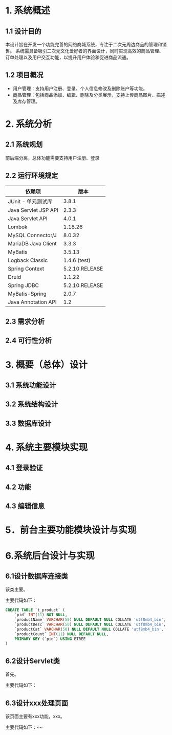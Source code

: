 # 1. 系统概述   

## 1.1 设计目的
本设计旨在开发一个功能完善的网络商城系统，专注于二次元周边商品的管理和销售。
系统需具备吸引二次元文化爱好者的界面设计，同时实现高效的商品管理、订单处理以及用户交互功能，以提升用户体验和促进商品流通。

## 1.2 项目概况
- 用户管理：支持用户注册、登录、个人信息修改及删除账户等功能。
- 商品管理：包括商品添加、编辑、删除及分类展示，支持上传商品图片、描述及库存管理。
# 2. 系统分析         

## 2.1 系统规划
前后端分离，总体功能需要支持用户注册、登录

## 2.2 运行环境规定
| 依赖项                             | 版本              |
|--------------------------------|-----------------|
| JUnit - 单元测试库             | 3.8.1           |
| Java Servlet JSP API            | 2.3.3           |
| Java Servlet API                | 4.0.1           |
| Lombok                         | 1.18.26         |
| MySQL Connector/J              | 8.0.32          |
| MariaDB Java Client             | 3.3.3           |
| MyBatis                        | 3.5.13          |
| Logback Classic                | 1.4.6 (test)    |
| Spring Context                 | 5.2.10.RELEASE  |
| Druid                          | 1.1.22          |
| Spring JDBC                    | 5.2.10.RELEASE  |
| MyBatis-Spring                 | 2.0.7           |
| Java Annotation API            | 1.2             |

## 2.3 需求分析

## 2.4 可行性分析

# 3. 概要（总体）设计

## 3.1 系统功能设计

## 3.2 系统结构设计

## 3.3 数据库设计

# 4. 系统主要模块实现

## 4.1 登录验证

## 4.2 功能

## 4.3 编辑信息

# 5．前台主要功能模块设计与实现

# 6.系统后台设计与实现

## 6.1设计数据库连接类

该类主要。

主要代码如下：
```sql
CREATE TABLE `t_product` (
	`pid` INT(11) NOT NULL,
	`productName` VARCHAR(50) NULL DEFAULT NULL COLLATE 'utf8mb4_bin',
	`productDesc` VARCHAR(50) NULL DEFAULT NULL COLLATE 'utf8mb4_bin',
	`productCat` VARCHAR(50) NULL DEFAULT NULL COLLATE 'utf8mb4_bin',
	`productCount` INT(11) NULL DEFAULT NULL,
	PRIMARY KEY (`pid`) USING BTREE
)
```
## 6.2设计Servlet类

首先。

主要代码如下：

## 6.3设计xxx处理页面

该页面主要有xxx功能，xxx。

主要代码如下：~~
